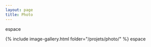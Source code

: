 ```yaml
---
layout: page 
title: Photo
---
```

espace

{% include image-gallery.html folder="/projets/photo/" %}
espace